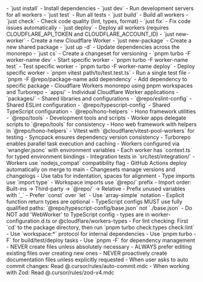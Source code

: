 <cloudflare-workers-monorepo>

<title>Cloudflare Workers Monorepo Guidelines for AmpCode</title>

<commands>
- `just install` - Install dependencies
- `just dev` - Run development servers for all workers
- `just test` - Run all tests
- `just build` - Build all workers
- `just check` - Check code quality (lint, types, format)
- `just fix` - Fix code issues automatically
- `just deploy` - Deploy all workers (requires CLOUDFLARE_API_TOKEN and CLOUDFLARE_ACCOUNT_ID)
- `just new-worker` - Create a new Cloudflare Worker
- `just new-package` - Create a new shared package
- `just up -d` - Update dependencies across the monorepo
- `just cs` - Create a changeset for versioning
- `pnpm turbo -F worker-name dev` - Start specific worker
- `pnpm turbo -F worker-name test` - Test specific worker
- `pnpm turbo -F worker-name deploy` - Deploy specific worker
- `pnpm vitest path/to/test.test.ts` - Run a single test file
- `pnpm -F @repo/package-name add dependency` - Add dependency to specific package
</commands>

<architecture>
- Cloudflare Workers monorepo using pnpm workspaces and Turborepo
- `apps/` - Individual Cloudflare Worker applications
- `packages/` - Shared libraries and configurations
  - `@repo/eslint-config` - Shared ESLint configuration
  - `@repo/typescript-config` - Shared TypeScript configuration
  - `@repo/hono-helpers` - Hono framework utilities
  - `@repo/tools` - Development tools and scripts
- Worker apps delegate scripts to `@repo/tools` for consistency
- Hono web framework with helpers in `@repo/hono-helpers`
- Vitest with `@cloudflare/vitest-pool-workers` for testing
- Syncpack ensures dependency version consistency
- Turborepo enables parallel task execution and caching
- Workers configured via `wrangler.jsonc` with environment variables
- Each worker has `context.ts` for typed environment bindings
- Integration tests in `src/test/integration/`
- Workers use `nodejs_compat` compatibility flag
- GitHub Actions deploy automatically on merge to main
- Changesets manage versions and changelogs
</architecture>

<code-style>
- Use tabs for indentation, spaces for alignment
- Type imports use `import type`
- Workspace imports use `@repo/` prefix
- Import order: Built-ins → Third-party → `@repo/` → Relative
- Prefix unused variables with `_`
- Prefer `const` over `let`
- Use `array-simple` notation
- Explicit function return types are optional
</code-style>

<critical-notes>
- TypeScript configs MUST use fully qualified paths: `@repo/typescript-config/base.json` not `./base.json`
- Do NOT add 'WebWorker' to TypeScript config - types are in worker-configuration.d.ts or @cloudflare/workers-types
- For lint checking: First `cd` to the package directory, then run `pnpm turbo check:types check:lint`
- Use `workspace:*` protocol for internal dependencies
- Use `pnpm turbo -F` for build/test/deploy tasks
- Use `pnpm -F` for dependency management
- NEVER create files unless absolutely necessary
- ALWAYS prefer editing existing files over creating new ones
- NEVER proactively create documentation files unless explicitly requested
</critical-notes>

<context-specific-rules>
- When user asks to auto commit changes: Read @.cursor/rules/auto-commit.mdc
- When working with Zod: Read @.cursor/rules/zod-v4.mdc
</context-specific-rules>

</cloudflare-workers-monorepo>
